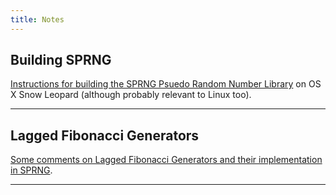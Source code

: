 ```yaml
---
title: Notes
---
```


## Building SPRNG

[Instructions for building the SPRNG Psuedo Random Number Library](/sprng.html) on OS X Snow
Leopard (although probably relevant to Linux too).

****

## Lagged Fibonacci Generators

[Some comments on Lagged Fibonacci Generators and their implementation in SPRNG](/lfg.html).

****
